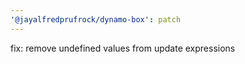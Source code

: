 ```yaml
---
'@jayalfredprufrock/dynamo-box': patch
---
```


fix: remove undefined values from update expressions

